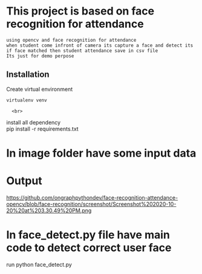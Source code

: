 # This project is based on face recognition for attendance 
    using opencv and face recognition for attendance 
    when student come infront of camera its capture a face and detect its
    if face matched then student attendance save in csv file 
    Its just for demo perpose

## Installation
 
   Create virtual environment <br>
   ```bash
  virtualenv venv
  ```
      <br>
   install all dependency <br> 
    pip install -r requirements.txt

# In image folder have some input data 
# Output
  https://github.com/ongraphpythondev/face-recognition-attendance-opencv/blob/face-recognition/screenshot/Screenshot%202020-10-20%20at%203.30.49%20PM.png
  
# In face_detect.py file have main code to detect correct user face 
   run python face_detect.py

